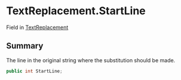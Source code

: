 # TextReplacement.StartLine

Field in [TextReplacement](/docs/api/csharp/yarn.compiler.upgrader.textreplacement.md)

## Summary


The line in the original string where the substitution should
be made.


```csharp
public int StartLine;
```

